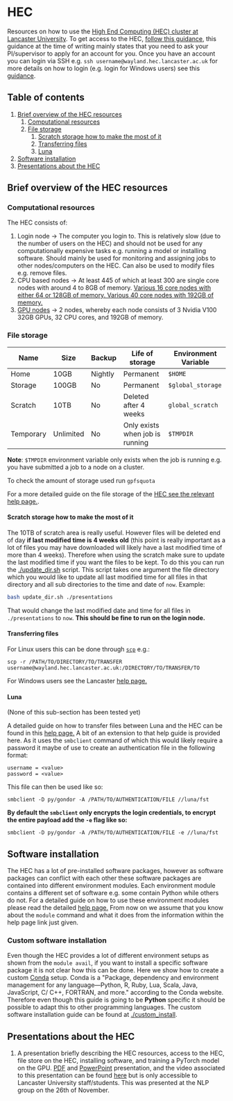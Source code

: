 # HEC

Resources on how to use the [High End Computing (HEC) cluster at Lancaster University](https://answers.lancaster.ac.uk/display/ISS/High+End+Computing+%28HEC%29+help). To get access to the HEC, [follow this guidance](https://answers.lancaster.ac.uk/display/ISS/Get+access+to+the+HEC), this guidance at the time of writing mainly states that you need to ask your PI/supervisor to apply for an account for you. Once you have an account you can login via SSH e.g. `ssh username@wayland.hec.lancaster.ac.uk` for more details on how to login (e.g. login for Windows users) see this [guidance](https://answers.lancaster.ac.uk/display/ISS/Logging+in+to+the+HEC).

## Table of contents

1. [Brief overview of the HEC resources](#brief-overview-of-the-hec-resources)
    1. [Computational resources](#computational-resources)
    2. [File storage](#file-storage)
        1. [Scratch storage how to make the most of it](#scratch-storage-how-to-make-the-most-of-it)
        2. [Transferring files](#transferring-files)
        3. [Luna](#luna)
2. [Software installation](#software-installation)
3. [Presentations about the HEC](#presentations-about-the-hec)

## Brief overview of the HEC resources

### Computational resources

The HEC consists of: 

1. Login node -> The computer you login to. This is relatively slow (due to the number of users on the HEC) and should not be used for any computationally expensive tasks e.g. running a model or installing software. Should mainly be used for monitoring and assigning jobs to other nodes/computers on the HEC. Can also be used to modify files e.g. remove files.
2. CPU based nodes -> At least 445 of which at least 300 are single core nodes with around 4 to 8GB of memory. [Various 16 core nodes with either 64 or 128GB of memory. Various 40 core nodes with 192GB of memory.](https://answers.lancaster.ac.uk/display/ISS/Requesting+specific+node+types+for+jobs+on+the+HEC)
3. [GPU nodes](https://answers.lancaster.ac.uk/display/ISS/Using+GPUs+on+the+HEC) -> 2 nodes, whereby each node consists of 3 Nvidia V100 32GB GPUs, 32 CPU cores, and 192GB of memory. 

### File storage

| Name | Size | Backup | Life of storage | Environment Variable |
|------|------|--------|-----------------|----------------------|
| Home | 10GB | Nightly | Permanent | `$HOME` |
| Storage | 100GB | No | Permanent | `$global_storage` |
| Scratch | 10TB | No | Deleted after 4 weeks | `global_scratch` |
| Temporary | Unlimited | No | Only exists when job is running | `$TMPDIR` |

**Note**: `$TMPDIR` environment variable only exists when the job is running e.g. you have submitted a job to a node on a cluster.

To check the amount of storage used run `gpfsquota`

For a more detailed guide on the file storage of the [HEC see the relevant help page.](https://answers.lancaster.ac.uk/display/ISS/Using+Filestore+on+the+HEC).

#### Scratch storage how to make the most of it

The 10TB of scratch area is really useful. However files will be deleted end of day **if last modified time is 4 weeks old** (this point is really important as a lot of files you may have downloaded will likely have a last modified time of more than 4 weeks). Therefore when using the scratch make sure to update the last modified time if you want the files to be kept. To do this you can run the [./update_dir.sh](./update_dir.sh) script. This script takes one argument the file directory which you would like to update all last modified time for all files in that directory and all sub directories to the time and date of `now`. Example:

``` bash
bash update_dir.sh ./presentations
```

That would change the last modified date and time for all files in `./presentations` to `now`. **This should be fine to run on the login node.**

#### Transferring files

For Linux users this can be done through [`scp`](https://linux.die.net/man/1/scp) e.g.:

```
scp -r /PATH/TO/DIRECTORY/TO/TRANSFER username@wayland.hec.lancaster.ac.uk:/DIRECTORY/TO/TRANSFER/TO
```

For Windows users see the Lancaster [help page.](https://answers.lancaster.ac.uk/display/ISS/Transferring+files+to+the+HEC+from+a+Windows+PC)


#### Luna

(None of this sub-section has been tested yet)

A detailed guide on how to transfer files between Luna and the HEC can be found in this [help page.](https://answers.lancaster.ac.uk/display/ISS/Transferring+files+to+the+HEC+from+luna+or+other+smb-compliant+services) A bit of an extension to that help guide is provided here. As it uses the `smbclient` command of which this would likely require a password it maybe of use to create an authentication file in the following format:

```
username = <value>
password = <value>
```

This file can then be used like so:

```
smbclient -D py/gondor -A /PATH/TO/AUTHENTICATION/FILE //luna/fst
```

**By default the `smbclient` only encrypts the login credentials, to encrypt the entire payload add the `-e` flag like so:**

```
smbclient -D py/gondor -A /PATH/TO/AUTHENTICATION/FILE -e //luna/fst
```

## Software installation

The HEC has a lot of pre-installed software packages, however as software packages can conflict with each other these software packages are contained into different environment modules. Each environment module contains a different set of software e.g. some contain Python while others do not. For a detailed guide on how to use these environment modules please read the detailed [help page.](https://answers.lancaster.ac.uk/display/ISS/Using+environment+modules+on+the+HEC) From now on we assume that you know about the `module` command and what it does from the information within the help page link just given.

### Custom software installation

Even though the HEC provides a lot of different environment setups as shown from the `module avail`, if you want to install a specific software package it is not clear how this can be done. Here we show how to create a custom [Conda](https://docs.conda.io/en/latest/) setup. Conda is a "Package, dependency and environment management for any language—Python, R, Ruby, Lua, Scala, Java, JavaScript, C/ C++, FORTRAN, and more." according to the Conda website. Therefore even though this guide is going to be **Python** specific it should be possible to adapt this to other programming languages. The custom software installation guide can be found at [./custom_install](./custom_install).

## Presentations about the HEC

1. A presentation briefly describing the HEC resources, access to the HEC, file store on the HEC, installing software, and training a PyTorch model on the GPU. [PDF](./presentations/26_11_20/NLP%20Group%2026_11_20.pdf) and [PowerPoint](./presentations/26_11_20/NLP%20Group%2026_11_20.pptx) presentation, and the video associated to this presentation can be found [here](https://web.microsoftstream.com/video/e510670c-2bce-4cdd-8abf-95631fccdc5f) but is only accessible to Lancaster University staff/students. This was presented at the NLP group on the 26th of November.
